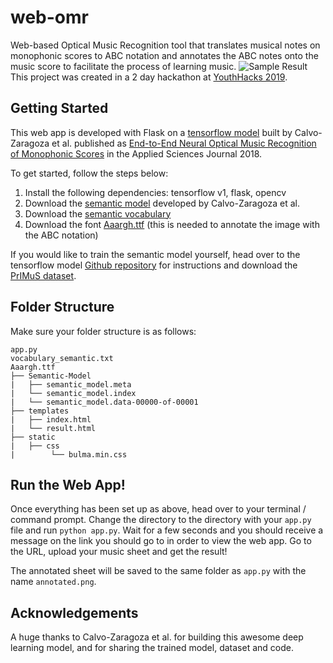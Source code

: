 # web-omr
Web-based Optical Music Recognition tool that translates musical notes on monophonic scores to ABC notation and annotates the ABC notes onto the music score to facilitate the process of learning music.
![Sample Result](https://i.imgur.com/Dl1HYS2.png)
This project was created in a 2 day hackathon at [YouthHacks 2019](https://youthhacks.org/). 

## Getting Started
This web app is developed with Flask on a [tensorflow model](https://github.com/calvozaragoza/tf-deep-omr) built by Calvo-Zaragoza et al. published as [End-to-End Neural Optical Music Recognition of Monophonic Scores](https://www.mdpi.com/2076-3417/8/4/606) in the Applied Sciences Journal 2018.

To get started, follow the steps below:

 1. Install the following dependencies: tensorflow v1, flask, opencv
 2. Download the [semantic model](https://grfia.dlsi.ua.es/primus/models/PrIMuS/Semantic-Model.zip) developed by Calvo-Zaragoza et al.
 3. Download the [semantic vocabulary](https://github.com/calvozaragoza/tf-deep-omr/blob/master/Data/vocabulary_semantic.txt)
 4. Download the font [Aaargh.ttf](https://www.fontsquirrel.com/fonts/aaargh) (this is needed to annotate the image with the ABC notation)

If you would like to train the semantic model yourself, head over to the tensorflow model [Github repository](https://github.com/calvozaragoza/tf-deep-omr) for instructions and download the [PrIMuS dataset](https://grfia.dlsi.ua.es/primus/).

## Folder Structure
Make sure your folder structure is as follows:
```
app.py
vocabulary_semantic.txt
Aaargh.ttf
├── Semantic-Model
|   ├── semantic_model.meta
|   └── semantic_model.index
|   └── semantic_model.data-00000-of-00001
├── templates
|   ├── index.html
|   └── result.html
├── static
|   ├── css
|        └── bulma.min.css
```
## Run the Web App!
Once everything has been set up as above, head over to your terminal / command prompt. Change the directory to the directory with your `app.py` file and run `python app.py`. Wait for a few seconds and you should receive a message on the link you should go to in order to view the web app. Go to the URL, upload your music sheet and get the result! 

The annotated sheet will be saved to the same folder as `app.py` with the name `annotated.png`. 
<!--stackedit_data:
eyJoaXN0b3J5IjpbMzIwNzQwOTEwLC0xNTU5OTIxNjkyLC0xMj
Y4MTYxMTY5LC0xOTUzMTQwMTc1LC0xMjE1MDg4OTYyXX0=
-->

## Acknowledgements
A huge thanks to Calvo-Zaragoza et al. for building this awesome deep learning model, and for sharing the trained model, dataset and code.
